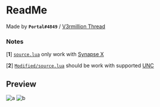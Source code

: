 # ReadMe
Made by **`Portal#4849`** / [V3rmillion Thread](https://v3rmillion.net/showthread.php?tid=1201591)

### Notes
[**1**] [`source.lua`](https://github.com/GhostDuckyy/UI-Libraries/blob/main/DEADCELL%20REMAKE/source.lua) only work with [Synapse X](https://x.synapse.to/)

[**2**] [`Modified/source.lua`](https://github.com/GhostDuckyy/UI-Libraries/blob/main/DEADCELL%20REMAKE/Modified/source.lua) should be work with supported [UNC](https://scriptunc.org/)

## Preview
![a](https://cdn.discordapp.com/attachments/1036330282707595395/1074514137335468122/image.png)
![b](https://cdn.discordapp.com/attachments/1036330282707595395/1074514137608093726/image.png)
